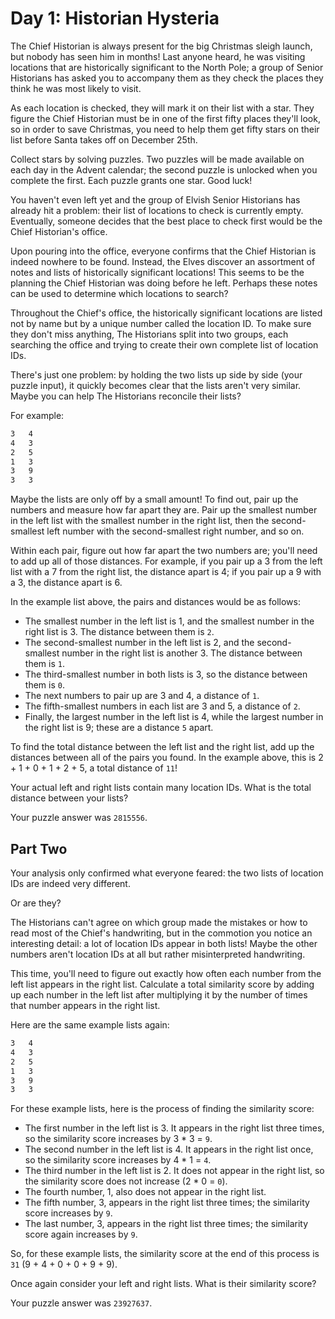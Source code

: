 # Day 1: Historian Hysteria

The Chief Historian is always present for the big Christmas sleigh launch, but nobody has seen him in months! Last anyone heard, he was visiting locations that are historically significant to the North Pole; a group of Senior Historians has asked you to accompany them as they check the places they think he was most likely to visit.

As each location is checked, they will mark it on their list with a star. They figure the Chief Historian must be in one of the first fifty places they'll look, so in order to save Christmas, you need to help them get fifty stars on their list before Santa takes off on December 25th.

Collect stars by solving puzzles. Two puzzles will be made available on each day in the Advent calendar; the second puzzle is unlocked when you complete the first. Each puzzle grants one star. Good luck!

You haven't even left yet and the group of Elvish Senior Historians has already hit a problem: their list of locations to check is currently empty. Eventually, someone decides that the best place to check first would be the Chief Historian's office.

Upon pouring into the office, everyone confirms that the Chief Historian is indeed nowhere to be found. Instead, the Elves discover an assortment of notes and lists of historically significant locations! This seems to be the planning the Chief Historian was doing before he left. Perhaps these notes can be used to determine which locations to search?

Throughout the Chief's office, the historically significant locations are listed not by name but by a unique number called the location ID. To make sure they don't miss anything, The Historians split into two groups, each searching the office and trying to create their own complete list of location IDs.

There's just one problem: by holding the two lists up side by side (your puzzle input), it quickly becomes clear that the lists aren't very similar. Maybe you can help The Historians reconcile their lists?

For example:

```sh
3   4
4   3
2   5
1   3
3   9
3   3
```

Maybe the lists are only off by a small amount! To find out, pair up the numbers and measure how far apart they are. Pair up the smallest number in the left list with the smallest number in the right list, then the second-smallest left number with the second-smallest right number, and so on.

Within each pair, figure out how far apart the two numbers are; you'll need to add up all of those distances. For example, if you pair up a 3 from the left list with a 7 from the right list, the distance apart is 4; if you pair up a 9 with a 3, the distance apart is 6.

In the example list above, the pairs and distances would be as follows:

- The smallest number in the left list is 1, and the smallest number in the right list is 3. The distance between them is `2`.
- The second-smallest number in the left list is 2, and the second-smallest number in the right list is another 3. The distance between them is `1`.
- The third-smallest number in both lists is 3, so the distance between them is `0`.
- The next numbers to pair up are 3 and 4, a distance of `1`.
- The fifth-smallest numbers in each list are 3 and 5, a distance of `2`.
- Finally, the largest number in the left list is 4, while the largest number in the right list is 9; these are a distance `5` apart.

To find the total distance between the left list and the right list, add up the distances between all of the pairs you found. In the example above, this is 2 + 1 + 0 + 1 + 2 + 5, a total distance of `11`!

Your actual left and right lists contain many location IDs. What is the total distance between your lists?

Your puzzle answer was `2815556`.

## Part Two

Your analysis only confirmed what everyone feared: the two lists of location IDs are indeed very different.

Or are they?

The Historians can't agree on which group made the mistakes or how to read most of the Chief's handwriting, but in the commotion you notice an interesting detail: a lot of location IDs appear in both lists! Maybe the other numbers aren't location IDs at all but rather misinterpreted handwriting.

This time, you'll need to figure out exactly how often each number from the left list appears in the right list. Calculate a total similarity score by adding up each number in the left list after multiplying it by the number of times that number appears in the right list.

Here are the same example lists again:

```sh
3   4
4   3
2   5
1   3
3   9
3   3
```

For these example lists, here is the process of finding the similarity score:

- The first number in the left list is 3. It appears in the right list three times, so the similarity score increases by 3 \* 3 = `9`.
- The second number in the left list is 4. It appears in the right list once, so the similarity score increases by 4 \* 1 = `4`.
- The third number in the left list is 2. It does not appear in the right list, so the similarity score does not increase (2 \* 0 = `0`).
- The fourth number, 1, also does not appear in the right list.
- The fifth number, 3, appears in the right list three times; the similarity score increases by `9`.
- The last number, 3, appears in the right list three times; the similarity score again increases by `9`.

So, for these example lists, the similarity score at the end of this process is `31` (9 + 4 + 0 + 0 + 9 + 9).

Once again consider your left and right lists. What is their similarity score?

Your puzzle answer was `23927637`.
